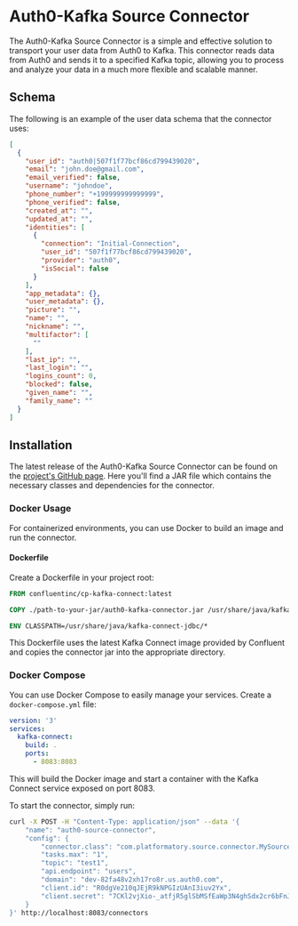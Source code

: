 # Auth0-Kafka Source Connector

The Auth0-Kafka Source Connector is a simple and effective solution to transport your user data from Auth0 to Kafka. This connector reads data from Auth0 and sends it to a specified Kafka topic, allowing you to process and analyze your data in a much more flexible and scalable manner. 

## Schema

The following is an example of the user data schema that the connector uses:

```json
[
  {
    "user_id": "auth0|507f1f77bcf86cd799439020",
    "email": "john.doe@gmail.com",
    "email_verified": false,
    "username": "johndoe",
    "phone_number": "+199999999999999",
    "phone_verified": false,
    "created_at": "",
    "updated_at": "",
    "identities": [
      {
        "connection": "Initial-Connection",
        "user_id": "507f1f77bcf86cd799439020",
        "provider": "auth0",
        "isSocial": false
      }
    ],
    "app_metadata": {},
    "user_metadata": {},
    "picture": "",
    "name": "",
    "nickname": "",
    "multifactor": [
      ""
    ],
    "last_ip": "",
    "last_login": "",
    "logins_count": 0,
    "blocked": false,
    "given_name": "",
    "family_name": ""
  }
]
```

## Installation

The latest release of the Auth0-Kafka Source Connector can be found on the [project's GitHub page](https://github.com/your-github-username/project-name/releases). Here you'll find a JAR file which contains the necessary classes and dependencies for the connector.

### Docker Usage

For containerized environments, you can use Docker to build an image and run the connector.

#### Dockerfile

Create a Dockerfile in your project root:

```Dockerfile
FROM confluentinc/cp-kafka-connect:latest

COPY ./path-to-your-jar/auth0-kafka-connector.jar /usr/share/java/kafka-connect-jdbc/

ENV CLASSPATH=/usr/share/java/kafka-connect-jdbc/* 
```

This Dockerfile uses the latest Kafka Connect image provided by Confluent and copies the connector jar into the appropriate directory.

### Docker Compose

You can use Docker Compose to easily manage your services. Create a `docker-compose.yml` file:

```yaml
version: '3'
services:
  kafka-connect:
    build: .
    ports:
      - 8083:8083
```
This will build the Docker image and start a container with the Kafka Connect service exposed on port 8083.

To start the connector, simply run:

```bash
curl -X POST -H "Content-Type: application/json" --data '{
    "name": "auth0-source-connector",
    "config": {
        "connector.class": "com.platformatory.source.connector.MySourceConnector",
        "tasks.max": "1",
        "topic": "test1",
        "api.endpoint": "users",
        "domain": "dev-82fa48v2xh17ro8r.us.auth0.com",
        "client.id": "R0dgVe210qJEjR9kNPGIzUAnI3iuv2Yx",
        "client.secret": "7CKl2vjXio-_atfjR5glSbMSfEaWp3N4ghSdx2cr6bFnJpYW5pBx7icg6xuTMrGJ"
    }
}' http://localhost:8083/connectors
```

